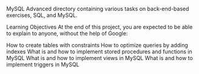 MySQL Advanced directory containing various tasks on back-end-based exercises, SQL, and MySQL.

Learning Objectives
At the end of this project, you are expected to be able to explain to anyone, without the help of Google:


How to create tables with constraints
How to optimize queries by adding indexes
What is and how to implement stored procedures and functions in MySQL
What is and how to implement views in MySQL
What is and how to implement triggers in MySQL
